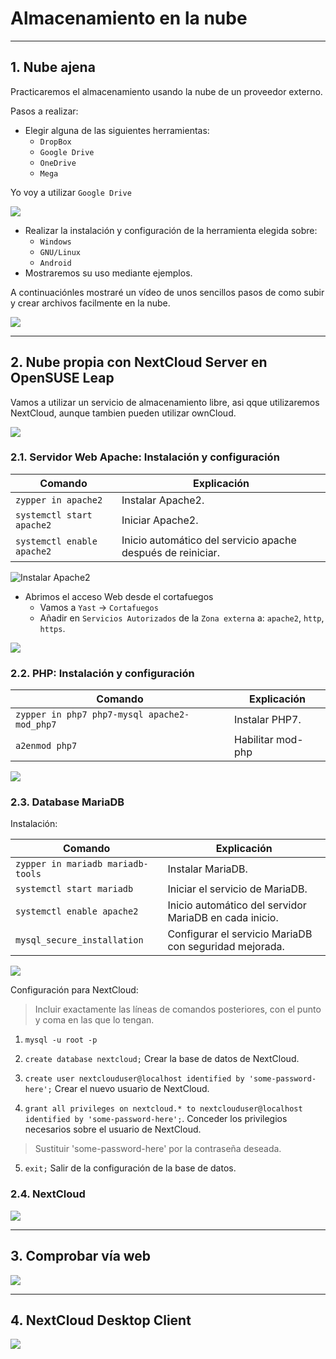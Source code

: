 
# Almacenamiento en la nube

---

## 1. Nube ajena

Practicaremos el almacenamiento usando la nube de un proveedor externo.

Pasos a realizar:
* Elegir alguna de las siguientes herramientas:
  * `DropBox`
  * `Google Drive`
  * `OneDrive`
  * `Mega`

Yo voy a utilizar `Google Drive`

![](./images/.png)

* Realizar la instalación y configuración de la herramienta elegida sobre:
  * `Windows`
  * `GNU/Linux`
  * `Android`
* Mostraremos su uso mediante ejemplos.

A continuaciónles mostraré un vídeo de unos sencillos pasos de como subir y crear archivos facilmente en la nube.

![](./images/.png)

---

## 2. Nube propia con NextCloud Server en OpenSUSE Leap

Vamos a utilizar un servicio de almacenamiento libre, asi qque utilizaremos NextCloud, aunque tambien pueden utilizar ownCloud.

![](./images/.png)

### 2.1. Servidor Web Apache: Instalación y configuración

Comando | Explicación
------- | -----------
`zypper in apache2` | Instalar Apache2.
`systemctl start apache2` | Iniciar Apache2.
`systemctl enable apache2` | Inicio automático del servicio apache después de reiniciar.

![Instalar Apache2](./images/.png)

* Abrimos el acceso Web desde el cortafuegos
  * Vamos a `Yast` -> `Cortafuegos`
  * Añadir en `Servicios Autorizados` de la `Zona externa` a: `apache2`, `http`, `https`.

![](./images/.png)

### 2.2. PHP: Instalación y configuración

Comando | Explicación
------- | -----------
`zypper in php7 php7-mysql apache2-mod_php7` | Instalar PHP7.
`a2enmod php7` | Habilitar mod-php

![](./images/.png)

### 2.3. Database MariaDB

Instalación:

Comando | Explicación
------- | -----------
`zypper in mariadb mariadb-tools` | Instalar MariaDB.
`systemctl start mariadb` | Iniciar el servicio de MariaDB.
`systemctl enable apache2` | Inicio automático del servidor MariaDB en cada inicio.
`mysql_secure_installation` | Configurar el servicio MariaDB con seguridad mejorada.

![](./images/.png)

Configuración para NextCloud:

> Incluir exactamente las líneas de comandos posteriores, con el punto y coma en las que lo tengan.

1. `mysql -u root -p`

2. `create database nextcloud;` Crear la base de datos de NextCloud.

3. `create user nextclouduser@localhost identified by 'some-password-here';` Crear el nuevo usuario de NextCloud.

4. `grant all privileges on nextcloud.* to nextclouduser@localhost identified by 'some-password-here';`. Conceder los privilegios necesarios sobre el usuario de NextCloud.

> Sustituir 'some-password-here' por la contraseña deseada.

5. `exit;` Salir de la configuración de la base de datos.

### 2.4. NextCloud



![](./images/.png)

---

## 3. Comprobar vía web



![](./images/.png)

---

## 4. NextCloud Desktop Client



![](./images/.png)
